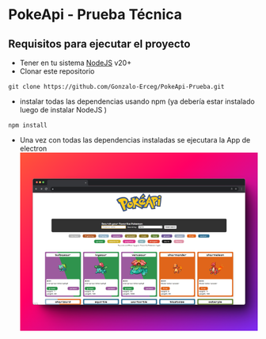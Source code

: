 # PokeApi - Prueba Técnica

## Requisitos para ejecutar el proyecto

- Tener en tu sistema [NodeJS](https://nodejs.org/en) v20+
- Clonar este repositorio
```shell
git clone https://github.com/Gonzalo-Erceg/PokeApi-Prueba.git
```
- instalar todas las dependencias usando npm (ya debería estar instalado luego de instalar NodeJS )
```shell
npm install
```
- Una vez con todas las dependencias instaladas se ejecutara la App de electron
![PokeApi](./public//img.png)

